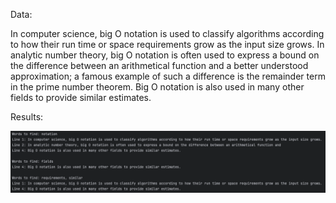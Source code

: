 Data:

In computer science, big O notation is used to classify algorithms according to how their run time or space requirements grow as the input size grows.
In analytic number theory, big O notation is often used to express a bound on the difference between an arithmetical function and
a better understood approximation; a famous example of such a difference is the remainder term in the prime number theorem.
Big O notation is also used in many other fields to provide similar estimates.

Results:

![img.png](img.png)